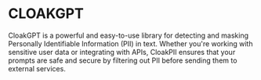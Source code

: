 # CLOAKGPT

 CloakGPT is a powerful and easy-to-use library for detecting and masking Personally Identifiable Information (PII) in text. Whether you're working with sensitive user data or integrating with APIs, CloakPII ensures that your prompts are safe and secure by filtering out PII before sending them to external services.